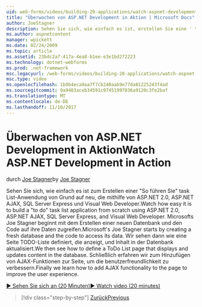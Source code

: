 ```yaml
---
uid: web-forms/videos/building-20-applications/watch-aspnet-development-in-action
title: "Überwachen von ASP.NET Development in Aktion | Microsoft Docs"
author: JoeStagner
description: Sehen Sie sich, wie einfach es ist, erstellen Sie eine ' to do"task List-Anwendung von Grund auf neu, die mithilfe von ASP.NET 2.0, ASP.NET AJAX, SQL Server Express und Visual Web Developer. MIC...
ms.author: aspnetcontent
manager: wpickett
ms.date: 02/24/2009
ms.topic: article
ms.assetid: 23bdc2a7-417a-4ea8-b1ee-e3e1bd272223
ms.technology: dotnet-webforms
ms.prod: .net-framework
msc.legacyurl: /web-forms/videos/building-20-applications/watch-aspnet-development-in-action
msc.type: video
ms.openlocfilehash: 1b9b4eca9aa7f7cb240aab9e77da81225243f4ad
ms.sourcegitcommit: 9a9483aceb34591c97451997036a9120c3fe2baf
ms.translationtype: MT
ms.contentlocale: de-DE
ms.lasthandoff: 11/10/2017
---
```

<a name="watch-aspnet-development-in-action"></a><span data-ttu-id="358e1-104">Überwachen von ASP.NET Development in Aktion</span><span class="sxs-lookup"><span data-stu-id="358e1-104">Watch ASP.NET Development in Action</span></span>
====================
<span data-ttu-id="358e1-105">durch [Joe Stagner](https://github.com/JoeStagner)</span><span class="sxs-lookup"><span data-stu-id="358e1-105">by [Joe Stagner](https://github.com/JoeStagner)</span></span>

<span data-ttu-id="358e1-106">Sehen Sie sich, wie einfach es ist zum Erstellen einer "So führen Sie" task List-Anwendung von Grund auf neu, die mithilfe von ASP.NET 2.0, ASP.NET AJAX, SQL Server Express und Visual Web Developer.</span><span class="sxs-lookup"><span data-stu-id="358e1-106">Watch how easy it is to build a "to do" task list application from scratch using ASP.NET 2.0, ASP.NET AJAX, SQL Server Express, and Visual Web Developer.</span></span> <span data-ttu-id="358e1-107">Microsofts Joe Stagner beginnt mit dem Erstellen einer neuen Datenbank und den Code auf ihre Daten zugreifen.</span><span class="sxs-lookup"><span data-stu-id="358e1-107">Microsoft's Joe Stagner starts by creating a fresh database and the code to access its data.</span></span> <span data-ttu-id="358e1-108">Wir sehen dann wie eine Seite TODO-Liste definiert, die anzeigt, und Inhalt in der Datenbank aktualisiert.</span><span class="sxs-lookup"><span data-stu-id="358e1-108">We then see how to define a ToDo List page that displays and updates content in the database.</span></span> <span data-ttu-id="358e1-109">Schließlich erfahren wir zum Hinzufügen von AJAX-Funktionen zur Seite, um die benutzerfreundlichkeit zu verbessern.</span><span class="sxs-lookup"><span data-stu-id="358e1-109">Finally we learn how to add AJAX functionality to the page to improve the user experience.</span></span>

[<span data-ttu-id="358e1-110">&#9654; Sehen Sie sich an (20 Minuten)</span><span class="sxs-lookup"><span data-stu-id="358e1-110">&#9654; Watch video (20 minutes)</span></span>](https://channel9.msdn.com/Blogs/ASP-NET-Site-Videos/watch-aspnet-development-in-action)

>[!div class="step-by-step"]
[<span data-ttu-id="358e1-111">Zurück</span><span class="sxs-lookup"><span data-stu-id="358e1-111">Previous</span></span>](lesson-8-working-with-the-gridview-and-formview.md)
